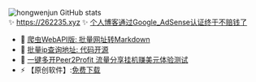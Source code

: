 ![hongwenjun GitHub stats](https://github-readme-stats.vercel.app/api?username=hongwenjun) <br />
✨ https://262235.xyz ✨ [个人博客通过Google_AdSense认证终于不赔钱了](https://262235.xyz/index.php/archives/917/)

- 🔭 [爬虫WebAPI版: 批量网址转Markdown](https://262235.xyz/getmd)
- 🌱 [批量ip查询地址: 代码开源](https://262235.xyz/ips)
- 👯 [一键多开Peer2Profit 流量分享挂机赚美元体验测试](https://hub.docker.com/r/hongwenjun/p2p)
- ⚡ 【原创软件】:[免费下载](https://262235.xyz/index.php/category/app/)

